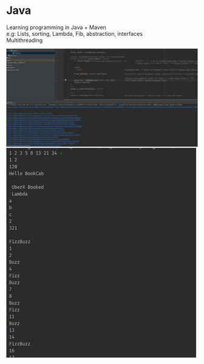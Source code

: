 # Java
Learning programming in Java + Maven <br>
e.g: Lists, sorting, Lambda, Fib, abstraction, interfaces <br>
Multithreading

![Alt text](ScreenShot2.png?raw=true "Title")
![Alt text](ScreenShot1.png?raw=true "Title")

